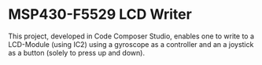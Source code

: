 # MSP430-F5529 LCD Writer

This project, developed in Code Composer Studio, enables one to write to a LCD-Module (using IC2) using a gyroscope as a controller and an a joystick as a button (solely to press up and down).

